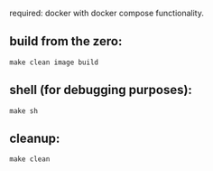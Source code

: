required: docker with docker compose functionality.

## build from the zero:

```
make clean image build
```

## shell (for debugging purposes):
```
make sh
```

## cleanup:
```
make clean
```

